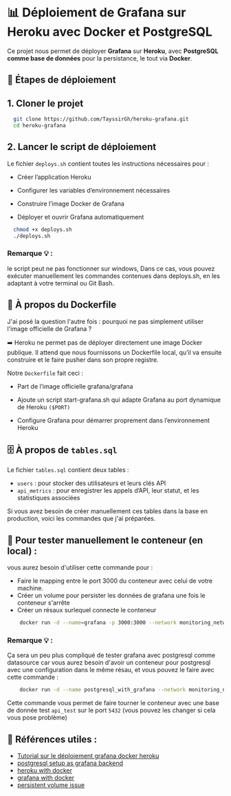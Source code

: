 # 📊 Déploiement de Grafana sur Heroku avec Docker et PostgreSQL

Ce projet nous permet de déployer **Grafana** sur **Heroku**, avec **PostgreSQL comme base de données** pour la persistance, le tout via **Docker**.

## 🚀 Étapes de déploiement

## 1. Cloner le projet

```bash
  git clone https://github.com/TayssirGh/heroku-grafana.git
  cd heroku-grafana
```

## 2. Lancer le script de déploiement
Le fichier `deploys.sh` contient toutes les instructions nécessaires pour :

 - Créer l’application Heroku

 - Configurer les variables d’environnement nécessaires

 - Construire l’image Docker de Grafana

 - Déployer et ouvrir Grafana automatiquement

```bash
  chmod +x deploys.sh
  ./deploys.sh
```
### Remarque 💡 :
le script peut ne pas fonctionner sur windows, Dans ce cas, 
vous pouvez exécuter manuellement les commandes contenues dans deploys.sh, en les adaptant à votre terminal ou Git Bash.

## 🐳 À propos du Dockerfile
J'ai posé la question l'autre fois : pourquoi ne pas simplement utiliser l'image officielle de Grafana ?

➡️ Heroku ne permet pas de déployer directement une image Docker publique. Il attend que nous fournissons
 un Dockerfile local, qu’il va ensuite construire et le faire pusher dans son propre registre.

Notre `Dockerfile` fait ceci :

- Part de l’image officielle grafana/grafana

- Ajoute un script start-grafana.sh qui adapte Grafana au port dynamique de Heroku `($PORT)`

- Configure Grafana pour démarrer proprement dans l’environnement Heroku

## 🗄️ À propos de `tables.sql`

Le fichier `tables.sql` contient deux tables :

- `users` : pour stocker des utilisateurs et leurs clés API
- `api_metrics` : pour enregistrer les appels d’API, leur statut, et les statistiques associées

Si vous avez besoin de créer manuellement ces tables dans la base en production, voici les commandes que j'ai préparées.


## 🧪 Pour tester manuellement le conteneur (en local) : 
vous aurez besoin d'utiliser cette commande pour :
* Faire le mapping entre le port 3000 du conteneur avec celui de votre machine.
* Créer un volume pour persister les données de  grafana une fois le conteneur s'arrête
* Créer un résaux surlequel connecte le conteneur
```bash
    docker run -d --name=grafana -p 3000:3000 --network monitoring_network -v grafana-storage:/var/lib/grafana grafana/grafana
```
### Remarque 💡 :
Ça sera un peu plus compliqué de tester grafana avec postgresql comme datasource car vous aurez besoin d'avoir 
un conteneur pour postgresql avec une configuration dans le même résau, et vous pouvez le faire avec cette commande : 
```bash
    docker run -d --name postgresql_with_grafana --network monitoring_network -e POSTGRES_DB=api_test -e POSTGRES_USER=postgres -e POSTGRES_PASSWORD=admin69 -p 5432:5432 -v pgdata:/var/lib/postgresql/data postgis/postgis:16-3.4
```
Cette commande vous permet de faire tourner le conteneur avec une base de donnée test `api_test` sur le port `5432` 
(vous pouvez les changer si cela vous pose problème)

## 🔗 Références utiles :
* [Tutorial sur le déploiement grafana docker heroku ](https://hardnold.hashnode.dev/how-to-deploy-grafana-on-heroku-2024)
* [postgresql setup as grafana backend ](https://gist.github.com/sidward35/10d285223fe981573d755fe1c1338960)
* [heroku with docker](https://devcenter.heroku.com/articles/container-registry-and-runtime)
* [grafana with docker](https://grafana.com/docs/grafana/latest/setup-grafana/installation/docker/)
* [persistent volume issue](https://stackoverflow.com/questions/45730213/recover-configuration-of-grafana-docker-persistent-volume)
